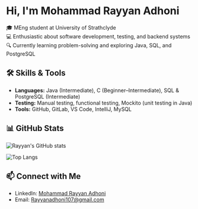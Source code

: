 # Hi, I'm Mohammad Rayyan Adhoni 

🎓 MEng student at University of Strathclyde  
💻 Enthusiastic about software development, testing, and backend systems  
🔍 Currently learning problem-solving and exploring Java, SQL, and PostgreSQL

## 🛠️ Skills & Tools

- **Languages:** Java (Intermediate), C (Beginner–Intermediate), SQL & PostgreSQL (Intermediate)  
- **Testing:** Manual testing, functional testing, Mockito (unit testing in Java)  
- **Tools:** GitHub, GitLab, VS Code, IntelliJ, MySQL

## 📊 GitHub Stats

![Rayyan's GitHub stats](https://github-readme-stats.vercel.app/api?username=MoRayyan107&show_icons=true&theme=tokyonight)

![Top Langs](https://github-readme-stats.vercel.app/api/top-langs/?username=MoRayyan107&layout=compact&theme=tokyonight)

## 📫 Connect with Me
- LinkedIn: [Mohammad Rayyan Adhoni](https://www.linkedin.com/in/rayyan-adhoni-33074b31b/)  
- Email: Rayyanadhoni107@gmail.com


